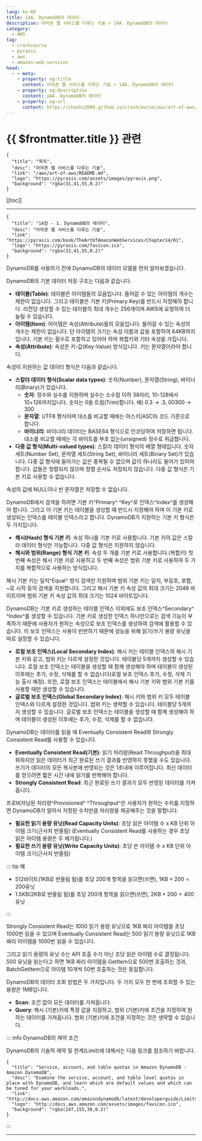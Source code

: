 ```yaml
---
lang: ko-KR
title: 14A. DynamoDB의 데이터
description: 아마존 웹 서비스를 다루는 기술 > 14A. DynamoDB의 데이터
category:
  - AWS
tag: 
  - crashcourse
  - pyrasis
  - aws 
  - amazon-web-services
head:
  - - meta:
    - property: og:title
      content: 아마존 웹 서비스를 다루는 기술 > 14A. DynamoDB의 데이터
    - property: og:description
      content: 14A. DynamoDB의 데이터
    - property: og:url
      content: https://chanhi2000.github.io/crashcourse/aws/art-of-aws/14A.html
---
```


# {{ $frontmatter.title }} 관련

```component VPCard
{
  "title": "목차",
  "desc": "아마존 웹 서비스를 다루는 기술",
  "link": "/aws/art-of-aws/README.md",
  "logo": "https://pyrasis.com/assets/images/pyrasis.png",
  "background": "rgba(31,41,55,0.2)"
}
```

[[toc]]

---

```component VPCard
{
  "title": "14장 - 1. DynamoDB의 데이터",
  "desc": "아마존 웹 서비스를 다루는 기술",
  "link": "https://pyrasis.com/book/TheArtOfAmazonWebServices/Chapter14/01",
  "logo": "https://pyrasis.com/favicon.ico",
  "background": "rgba(31,41,55,0.2)"
}
```

DynamoDB를 사용하기 전에 DynamoDB의 데이터 모델을 먼저 알아보겠습니다.

DynamoDB의 기본 데이터 저장 구조는 다음과 같습니다.

- **테이블(Table)**: 테이블은 아이템들의 모음입니다. 들어갈 수 있는 아이템의 개수는 제한이 없습니다. 그리고 테이블은 기본 키(Primary Key)를 반드시 지정해야 합니다. 리전당 생성할 수 있는 테이블의 최대 개수는 256개이며 AWS에 요청하여 더 늘릴 수 있습니다.
- **아이템(Item)**: 아이템은 속성(Attribute)들의 모음입니다. 들어갈 수 있는 속성의 개수는 제한이 없습니다. 단 아이템의 크기는 속성 이름과 값을 포함하여 64KB까지입니다. 기본 키는 필수로 포함하고 있어야 하며 복합키와 기타 속성을 가집니다.
- **속성(Attribute)**: 속성은 키-값(Key-Value) 방식입니다. 키는 문자열이라야 합니다.

속성이 지원하는 값 데이터 형식은 다음과 같습니다.

- **스칼라 데이터 형식(Scalar data types)**: 숫자(Number), 문자열(String), 바이너리(Binary)가 있습니다.<!-- -->
  - **숫자**: 정수와 실수를 지원하며 실수는 소수점 이하 38자리, 10-128에서 10+126까지입니다. 숫자는 0을 트림(Trim)합니다. 예) 0.3 → .3, 00300 → 300
  - **문자열**: UTF8 형식이며 대소를 비교할 때에는 아스키(ASCII) 코드 기준으로 합니다.
  - **바이너리**: 바이너리 데이터는 BASE64 형식으로 인코딩하여 저장하면 됩니다. 대소를 비교할 때에는 각 바이트를 부호 없는(unsigned) 정수로 취급합니다.
- **다중 값 형식(Multi-valued types)**: 스칼라 데이터 형식의 배열 형태입니다. 숫자 세트(Number Set), 문자열 세트(String Set), 바이너리 세트(Binary Set)가 있습니다. 다중 값 형식에 들어가는 값은 중복될 수 없으며 값이 하나라도 들어가 있어야 합니다. 값들은 정렬되지 않으며 정렬 순서도 저장되지 않습니다. 다중 값 형식은 기본 키로 사용할 수 없습니다.

속성의 값에 NULL이나 빈 문자열은 저장할 수 없습니다.

DynamoDB에서 검색을 하려면 기본 키^Primary^ ^Key^로 인덱스^Index^를 생성해야 합니다. 그리고 이 기본 키는 테이블을 생성할 때 반드시 지정해야 하며 이 기본 키로 생성되는 인덱스를 테이블 인덱스라고 합니다. DynamoDB가 지원하는 기본 키 형식은 두 가지입니다.

- **해시(Hash) 형식 기본 키**: 속성 하나를 기본 키로 사용합니다. 기본 키의 값은 스칼라 데이터 형식만 가능합니다. 다중 값 형식은 지원하지 않습니다.
- **해시와 범위(Range) 형식 기본 키**: 속성 두 개를 기본 키로 사용합니다.(복합키) 첫 번째 속성은 해시 기본 키로 사용하고 두 번째 속성은 범위 기본 키로 사용하여 두 가지를 복합적으로 사용하는 방식입니다.

해시 기본 키는 일치^Equal^ 방식 검색만 지원하며 범위 기본 키는 일치, 부등호, 포함, ~로 시작 등의 검색을 지원합니다. 그리고 해시 기본 키 속성 값의 최대 크기는 2048 바이트이며 범위 기본 키 속성 값의 최대 크기는 1024 바이트입니다.

DynamoDB는 기본 키로 생성하는 테이블 인덱스 이외에도 보조 인덱스^Secondary^ ^Index^를 생성할 수 있습니다. 기본 키로 생성한 인덱스 하나만으로는 검색 기능이 부족하기 때문에 사용자가 원하는 속성으로 보조 인덱스를 생성하여 검색에 활용할 수 있습니다. 이 보조 인덱스는 사용이 빈번하기 때문에 성능을 위해 읽기/쓰기 용량 유닛을 따로 설정할 수 있습니다.

- **로컬 보조 인덱스(Local Secondary Index)**: 해시 키는 테이블 인덱스의 해시 기본 키와 같고, 범위 키는 다르게 설정한 것입니다. 테이블당 5개까지 생성할 수 있습니다. 로컬 보조 인덱스는 테이블을 생성할 때 함께 생성해야 하며 테이블이 생성된 이후에는 추가, 수정, 삭제를 할 수 없습니다(로컬 보조 인덱스 추가, 수정, 삭제 기능 출시 예정). 또한, 로컬 보조 인덱스는 테이블에서 해시 기본 키와 범위 기본 키를 사용할 때만 생성할 수 있습니다.
- **글로벌 보조 인덱스(Global Secondary Index)**: 해시 키와 범위 키 모두 테이블 인덱스와 다르게 설정한 것입니다. 범위 키는 생략할 수 있습니다. 테이블당 5개까지 생성할 수 있습니다. 글로벌 보조 인덱스는 테이블을 생성할 때 함께 생성해야 하며 테이블이 생성된 이후에는 추가, 수정, 삭제를 할 수 없습니다.

DynamoDB는 데이터를 읽을 때 Eventually Consistent Read와 Strongly Consistent Read를 사용할 수 있습니다.

- **Eventually Consistent Read(기본)**: 읽기 처리량(Read Throughput)을 최대화하지만 읽은 데이터가 최근 완료된 쓰기 결과를 반영하지 못했을 수도 있습니다. 쓰기가 데이터의 모든 복사본에 반영되는 것은 1초내에 이루어집니다. 최신 데이터를 얻으려면 짧은 시간 내에 읽기를 반복해야 합니다.
- **Strongly Consistent Read**: 최근 완료된 쓰기 결과가 모두 반영된 데이터를 가져옵니다.

프로비저닝된 처리량^Provisioned^ ^Throughput^은 사용자가 원하는 수치를 지정하면 DynamoDB가 알아서 지정된 수치만큼 처리량을 제공해주는 것을 말합니다.

- **필요한 읽기 용량 유닛(Read Capacity Units)**: 초당 읽은 아이템 수 x KB 단위 아이템 크기(근사치 반올림) (Eventually Consistent Read를 사용하는 경우 초당 읽은 아이템 용량은 두 배가됩니다.)
- **필요한 쓰기 용량 유닛(Write Capacity Units)**: 초당 쓴 아이템 수 x KB 단위 아이템 크기(근사치 반올림)

::: tip 예

- 512바이트(1KB로 반올림 됨)를 초당 $200$개 항목을 읽으면(쓰면), $1\text{KB}\times{200}=200\text{유닛}$
- 1.5KB(2KB로 반올림 됨)를 초당 $200$개 항목을 읽으면(쓰면), $2\text{KB}\times{200}=400\text{유닛}$

:::

Strongly Consistent Read는 1000 읽기 용량 유닛으로 1KB 짜리 아이템을 초당 1000번 읽을 수 있으며 Eventually Consistent Read는 500 읽기 용량 유닛으로 1KB 짜리 아이템을 1000번 읽을 수 있습니다.

그리고 읽기 용량의 유닛 수는 API 호출 수가 아닌 초당 읽은 아이템 수로 결정됩니다. 500 유닛을 읽는다고 하면 1KB 짜리 아이템을 GetItem으로 500번 호출하는 것과, BatchGetItem으로 아이템 10개씩 50번 호출하는 것은 동일합니다.

DynamoDB의 데이터 조회 방법은 두 가지입니다. 두 가지 모두 한 번에 조회할 수 있는 용량은 1MB입니다.

- **Scan**: 조건 없이 모든 데이터를 가져옵니다.
- **Query**: 해시 (기본)키에 특정 값을 지정하고, 범위 (기본)키에 조건을 지정하여 원하는 데이터를 가져옵니다. 범위 (기본)키에 조건을 지정하는 것은 생략할 수 있습니다.

::: info DynamoDB의 제약 조건

DynamoDB의 기술적 제약 및 한계(Limit)에 대해서는 다음 링크를 참조하기 바랍니다.


```component VPCard
{
  "title": "Service, account, and table quotas in Amazon DynamoDB - Amazon DynamoDB",
  "desc": "Examine the service, account, and table level quotas in place with DynamoDB, and learn which are default values and which can be tuned for your workloads.",
  "link": "http://docs.aws.amazon.com/amazondynamodb/latest/developerguide/Limits.html",
  "logo": "http://docs.aws.amazon.com/assets/images/favicon.ico",
  "background": "rgba(247,155,38,0.2)"
}
```

:::

---

<TagLinks />